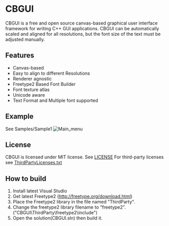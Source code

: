 # CBGUI
CBGUI is a free and open source canvas-based graphical user interface framework for writing C++ GUI applications. CBGUI can be automatically scaled and aligned for all resolutions, but the font size of the text must be adjusted manually.

## Features
* Canvas-based
* Easy to align to different Resolutions
* Renderer agnostic
* Freetype2 Based Font Builder
* Font texture atlas
* Unicode aware
* Text Format and Multiple font supported

## Example
See Samples/Sample1
![Main_menu](https://user-images.githubusercontent.com/117200113/199342945-a33c2f13-f945-423c-b329-4abc9f21b4ec.jpg)

## License
CBGUI is licensed under MIT license. See [LICENSE](LICENSE)
For third-party licenses see [ThirdPartyLicenses.txt](ThirdParty/ThirdPartyLicenses.txt)

## How to build
1. Install latest Visual Studio
2. Get latest Freetype2 (http://freetype.org/download.html)
3. Place the Freetype2 library in the file named "ThirdParty".
4. Change the freetype2 library filename to "freetype2".	("CBGUI\ThirdParty\freetype2\include")
5. Open the solution(CBGUI.sln) then build it.
